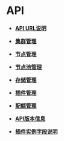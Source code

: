 # API<a name="cce_02_0103"></a>

-   **[API URL说明](API-URL说明.md)**  

-   **[集群管理](集群管理.md)**  

-   **[节点管理](节点管理.md)**  

-   **[节点池管理](节点池管理.md)**  

-   **[存储管理](存储管理.md)**  

-   **[插件管理](插件管理.md)**  

-   **[配额管理](配额管理.md)**  

-   **[API版本信息](API版本信息.md)**  

-   **[插件实例字段说明](插件实例字段说明.md)**  



